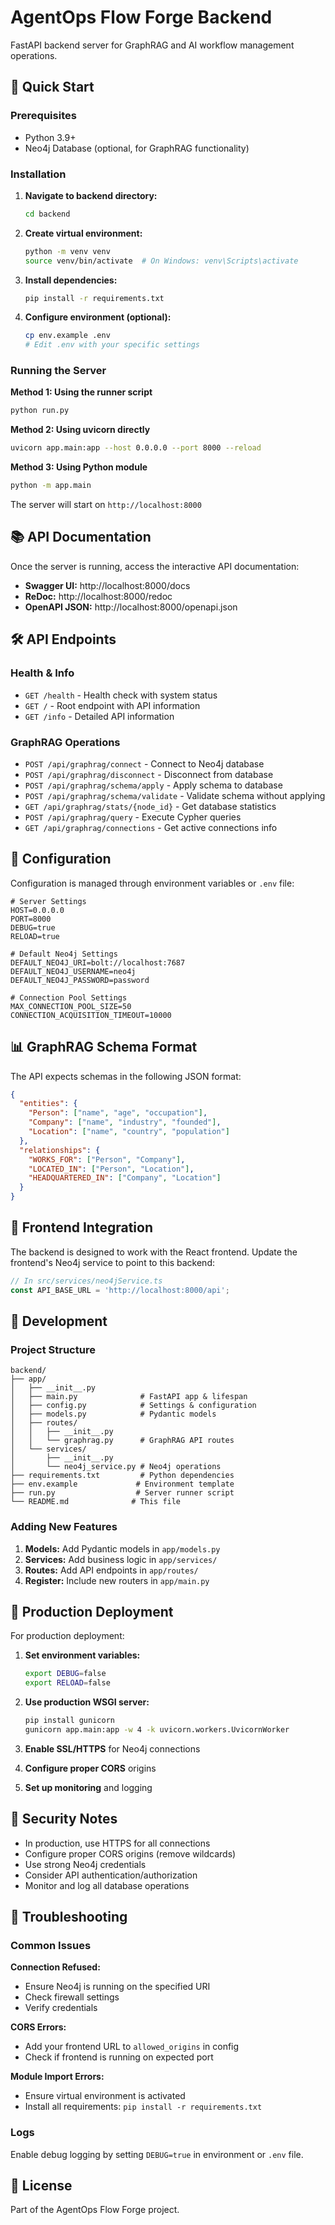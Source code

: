 # AgentOps Flow Forge Backend

FastAPI backend server for GraphRAG and AI workflow management operations.

## 🚀 Quick Start

### Prerequisites

- Python 3.9+
- Neo4j Database (optional, for GraphRAG functionality)

### Installation

1. **Navigate to backend directory:**
   ```bash
   cd backend
   ```

2. **Create virtual environment:**
   ```bash
   python -m venv venv
   source venv/bin/activate  # On Windows: venv\Scripts\activate
   ```

3. **Install dependencies:**
   ```bash
   pip install -r requirements.txt
   ```

4. **Configure environment (optional):**
   ```bash
   cp env.example .env
   # Edit .env with your specific settings
   ```

### Running the Server

**Method 1: Using the runner script**
```bash
python run.py
```

**Method 2: Using uvicorn directly**
```bash
uvicorn app.main:app --host 0.0.0.0 --port 8000 --reload
```

**Method 3: Using Python module**
```bash
python -m app.main
```

The server will start on `http://localhost:8000`

## 📚 API Documentation

Once the server is running, access the interactive API documentation:

- **Swagger UI:** http://localhost:8000/docs
- **ReDoc:** http://localhost:8000/redoc
- **OpenAPI JSON:** http://localhost:8000/openapi.json

## 🛠️ API Endpoints

### Health & Info
- `GET /health` - Health check with system status
- `GET /` - Root endpoint with API information
- `GET /info` - Detailed API information

### GraphRAG Operations
- `POST /api/graphrag/connect` - Connect to Neo4j database
- `POST /api/graphrag/disconnect` - Disconnect from database
- `POST /api/graphrag/schema/apply` - Apply schema to database
- `POST /api/graphrag/schema/validate` - Validate schema without applying
- `GET /api/graphrag/stats/{node_id}` - Get database statistics
- `POST /api/graphrag/query` - Execute Cypher queries
- `GET /api/graphrag/connections` - Get active connections info

## 🔧 Configuration

Configuration is managed through environment variables or `.env` file:

```env
# Server Settings
HOST=0.0.0.0
PORT=8000
DEBUG=true
RELOAD=true

# Default Neo4j Settings
DEFAULT_NEO4J_URI=bolt://localhost:7687
DEFAULT_NEO4J_USERNAME=neo4j
DEFAULT_NEO4J_PASSWORD=password

# Connection Pool Settings
MAX_CONNECTION_POOL_SIZE=50
CONNECTION_ACQUISITION_TIMEOUT=10000
```

## 📊 GraphRAG Schema Format

The API expects schemas in the following JSON format:

```json
{
  "entities": {
    "Person": ["name", "age", "occupation"],
    "Company": ["name", "industry", "founded"],
    "Location": ["name", "country", "population"]
  },
  "relationships": {
    "WORKS_FOR": ["Person", "Company"],
    "LOCATED_IN": ["Person", "Location"],
    "HEADQUARTERED_IN": ["Company", "Location"]
  }
}
```

## 🔌 Frontend Integration

The backend is designed to work with the React frontend. Update the frontend's Neo4j service to point to this backend:

```typescript
// In src/services/neo4jService.ts
const API_BASE_URL = 'http://localhost:8000/api';
```

## 🧪 Development

### Project Structure
```
backend/
├── app/
│   ├── __init__.py
│   ├── main.py              # FastAPI app & lifespan
│   ├── config.py            # Settings & configuration
│   ├── models.py            # Pydantic models
│   ├── routes/
│   │   ├── __init__.py
│   │   └── graphrag.py      # GraphRAG API routes
│   └── services/
│       ├── __init__.py
│       └── neo4j_service.py # Neo4j operations
├── requirements.txt         # Python dependencies
├── env.example             # Environment template
├── run.py                  # Server runner script
└── README.md              # This file
```

### Adding New Features

1. **Models:** Add Pydantic models in `app/models.py`
2. **Services:** Add business logic in `app/services/`
3. **Routes:** Add API endpoints in `app/routes/`
4. **Register:** Include new routers in `app/main.py`

## 🚨 Production Deployment

For production deployment:

1. **Set environment variables:**
   ```bash
   export DEBUG=false
   export RELOAD=false
   ```

2. **Use production WSGI server:**
   ```bash
   pip install gunicorn
   gunicorn app.main:app -w 4 -k uvicorn.workers.UvicornWorker
   ```

3. **Enable SSL/HTTPS** for Neo4j connections
4. **Configure proper CORS** origins
5. **Set up monitoring** and logging

## 🔐 Security Notes

- In production, use HTTPS for all connections
- Configure proper CORS origins (remove wildcards)
- Use strong Neo4j credentials
- Consider API authentication/authorization
- Monitor and log all database operations

## 🐛 Troubleshooting

### Common Issues

**Connection Refused:**
- Ensure Neo4j is running on the specified URI
- Check firewall settings
- Verify credentials

**CORS Errors:**
- Add your frontend URL to `allowed_origins` in config
- Check if frontend is running on expected port

**Module Import Errors:**
- Ensure virtual environment is activated
- Install all requirements: `pip install -r requirements.txt`

### Logs

Enable debug logging by setting `DEBUG=true` in environment or `.env` file.

## 📝 License

Part of the AgentOps Flow Forge project. 